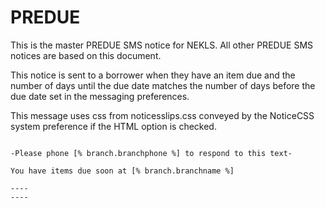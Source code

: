 # PREDUE

This is the master PREDUE SMS notice for NEKLS.  All other PREDUE SMS notices are based on this document.

This notice is sent to a borrower when they have an item due and the number of days until the due date matches the number of days before the due date set in the messaging preferences.

This message uses css from noticesslips.css conveyed by the NoticeCSS system preference if the HTML option is checked.

```text

-Please phone [% branch.branchphone %] to respond to this text-

You have items due soon at [% branch.branchname %]

----
----

```
